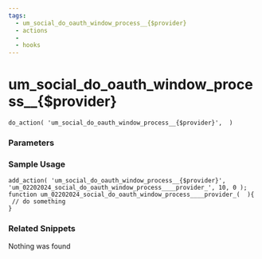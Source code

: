 ```yaml
---
tags: 
  - um_social_do_oauth_window_process__{$provider}
  - actions
  - 
  - hooks
---
```

# um\_social\_do\_oauth\_window\_process\_\_{$provider}

``` php:no-line-numbers
do_action( 'um_social_do_oauth_window_process__{$provider}',  )
```
<div class='hook-sep'></div>

### Parameters

<div class='hook-sep'></div>



### Sample Usage

``` php:no-line-numbers
add_action( 'um_social_do_oauth_window_process__{$provider}', 'um_02202024_social_do_oauth_window_process____provider_', 10, 0 );
function um_02202024_social_do_oauth_window_process____provider_(  ){
 // do something
}
```
<div class='hook-sep'></div>



### Related Snippets

Nothing was found

